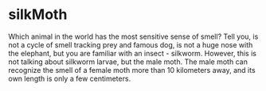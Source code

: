 # silkMoth

Which animal in the world has the most sensitive sense of smell? Tell you, is not a cycle of smell tracking prey and famous dog, is not a huge nose with the elephant, but you are familiar with an insect - silkworm. However, this is not talking about silkworm larvae, but the male moth. The male moth can recognize the smell of a female moth more than 10 kilometers away, and its own length is only a few centimeters.
